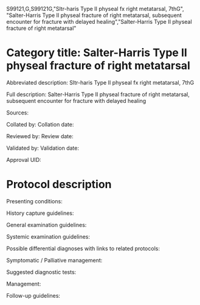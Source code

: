 S99121,G,S99121G,"Sltr-haris Type II physeal fx right metatarsal, 7thG", "Salter-Harris Type II physeal fracture of right metatarsal, subsequent encounter for fracture with delayed healing","Salter-Harris Type II physeal fracture of right metatarsal"
# Category title: Salter-Harris Type II physeal fracture of right metatarsal

Abbreviated description: Sltr-haris Type II physeal fx right metatarsal, 7thG

Full description: Salter-Harris Type II physeal fracture of right metatarsal, subsequent encounter for fracture with delayed healing

Sources:

Collated by:
Collation date:

Reviewed by:
Review date:

Validated by:
Validation date:

Approval UID:

# Protocol description

Presenting conditions:

History capture guidelines:

General examination guidelines:

Systemic examination guidelines:

Possible differential diagnoses with links to related protocols:

Symptomatic / Palliative management:

Suggested diagnostic tests:

Management:

Follow-up guidelines:
